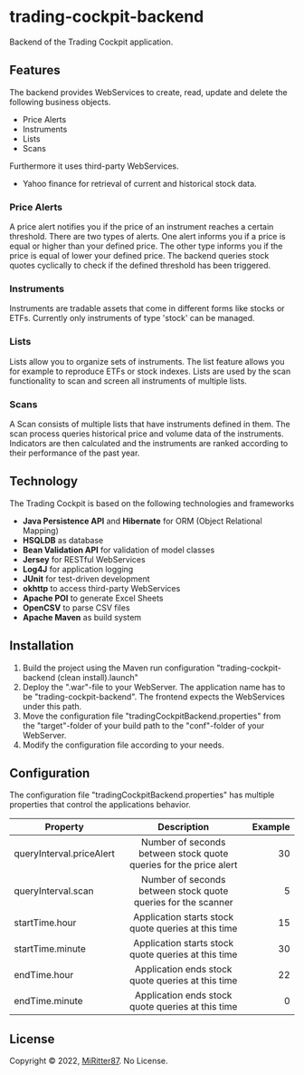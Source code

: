 # trading-cockpit-backend
Backend of the Trading Cockpit application.

## Features
The backend provides WebServices to create, read, update and delete the following business objects.

- Price Alerts
- Instruments
- Lists
- Scans

Furthermore it uses third-party WebServices.

- Yahoo finance for retrieval of current and historical stock data.

### Price Alerts
A price alert notifies you if the price of an instrument reaches a certain threshold. There are two types of alerts. One alert informs you if a price is equal or higher than your defined price. The other type informs you if the price is equal of lower your defined price. The backend queries stock quotes cyclically to check if the defined threshold has been triggered.

### Instruments
Instruments are tradable assets that come in different forms like stocks or ETFs. Currently only instruments of type 'stock' can be managed.

### Lists
Lists allow you to organize sets of instruments. The list feature allows you for example to reproduce ETFs or stock indexes. Lists are used by the scan functionality to scan and screen all instruments of multiple lists.

### Scans
A Scan consists of multiple lists that have instruments defined in them. The scan process queries historical price and volume data of the instruments. Indicators are then calculated and the instruments are ranked according to their performance of the past year.

## Technology

The Trading Cockpit is based on the following technologies and frameworks

 - **Java Persistence API** and **Hibernate** for ORM (Object Relational Mapping)
 - **HSQLDB** as database
 - **Bean Validation API** for validation of model classes
 - **Jersey** for RESTful WebServices
 - **Log4J** for application logging
 - **JUnit** for test-driven development
 - **okhttp** to access third-party WebServices
 - **Apache POI** to generate Excel Sheets
 - **OpenCSV** to parse CSV files
 - **Apache Maven** as build system

## Installation

1. Build the project using the Maven run configuration "trading-cockpit-backend (clean install).launch"
2. Deploy the ".war"-file to your WebServer. The application name has to be "trading-cockpit-backend". The frontend expects the WebServices under this path.
3. Move the configuration file "tradingCockpitBackend.properties" from the "target"-folder of your build path to the "conf"-folder of your WebServer.
4. Modify the configuration file according to your needs.

## Configuration
The configuration file "tradingCockpitBackend.properties" has multiple properties that control the applications behavior.

| Property   				|      Description      											|  Example |
|---------------------------|:-----------------------------------------------------------------:|---------:|
| queryInterval.priceAlert 	|  Number of seconds between stock quote queries for the price alert| 30       |
| queryInterval.scan		|  Number of seconds between stock quote queries for the scanner	| 5		   |
| startTime.hour 			|  Application starts stock quote queries at this time 				| 15       |
| startTime.minute 			|  Application starts stock quote queries at this time 				| 30       |
| endTime.hour 				|  Application ends stock quote queries at this time 				| 22       |
| endTime.minute 			|  Application ends stock quote queries at this time 				| 0        |

## License

Copyright © 2022, [MiRitter87](https://github.com/MiRitter87). No License.